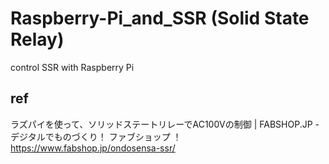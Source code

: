 # Raspberry-Pi_and_SSR (Solid State Relay)
control SSR with Raspberry Pi

## ref

ラズパイを使って、ソリッドステートリレーでAC100Vの制御 | FABSHOP.JP -デジタルでものづくり！ ファブショップ ！ 
https://www.fabshop.jp/ondosensa-ssr/
